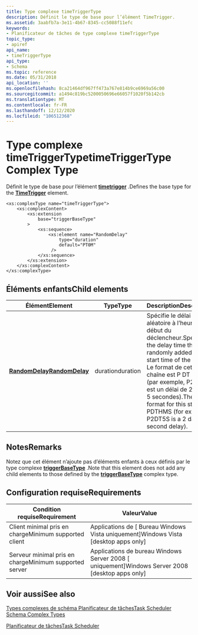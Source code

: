 ```yaml
---
title: Type complexe timeTriggerType
description: Définit le type de base pour l’élément TimeTrigger.
ms.assetid: 3aabfb7a-3e11-4b67-8345-cc5088f11efc
keywords:
- Planificateur de tâches de type complexe timeTriggerType
topic_type:
- apiref
api_name:
- timeTriggerType
api_type:
- Schema
ms.topic: reference
ms.date: 05/31/2018
api_location: ''
ms.openlocfilehash: 8ca21464df967ff473a767e814b9ce6969a56c00
ms.sourcegitcommit: a1494c819bc5200050696e66057f1020f5b142cb
ms.translationtype: MT
ms.contentlocale: fr-FR
ms.lasthandoff: 12/12/2020
ms.locfileid: "106512368"
---
```

# <a name="timetriggertype-complex-type"></a><span data-ttu-id="8fb16-104">Type complexe timeTriggerType</span><span class="sxs-lookup"><span data-stu-id="8fb16-104">timeTriggerType Complex Type</span></span>

<span data-ttu-id="8fb16-105">Définit le type de base pour l’élément [**timetrigger**](taskschedulerschema-timetrigger-triggergroup-element.md) .</span><span class="sxs-lookup"><span data-stu-id="8fb16-105">Defines the base type for the [**TimeTrigger**](taskschedulerschema-timetrigger-triggergroup-element.md) element.</span></span>

``` syntax
<xs:complexType name="timeTriggerType">
    <xs:complexContent>
        <xs:extension
            base="triggerBaseType"
        >
            <xs:sequence>
                <xs:element name="RandomDelay"
                    type="duration"
                    default="PT0M"
                 />
            </xs:sequence>
        </xs:extension>
    </xs:complexContent>
</xs:complexType>
```

## <a name="child-elements"></a><span data-ttu-id="8fb16-106">Éléments enfants</span><span class="sxs-lookup"><span data-stu-id="8fb16-106">Child elements</span></span>



| <span data-ttu-id="8fb16-107">Élément</span><span class="sxs-lookup"><span data-stu-id="8fb16-107">Element</span></span>                                                                        | <span data-ttu-id="8fb16-108">Type</span><span class="sxs-lookup"><span data-stu-id="8fb16-108">Type</span></span>     | <span data-ttu-id="8fb16-109">Description</span><span class="sxs-lookup"><span data-stu-id="8fb16-109">Description</span></span>                                                                                                                                                                                                                                 |
|--------------------------------------------------------------------------------|----------|---------------------------------------------------------------------------------------------------------------------------------------------------------------------------------------------------------------------------------------------|
| [<span data-ttu-id="8fb16-110">**RandomDelay**</span><span class="sxs-lookup"><span data-stu-id="8fb16-110">**RandomDelay**</span></span>](taskschedulerschema-randomdelay-timetriggertype-element.md) | <span data-ttu-id="8fb16-111">duration</span><span class="sxs-lookup"><span data-stu-id="8fb16-111">duration</span></span> | <span data-ttu-id="8fb16-112">Spécifie le délai d’ajout aléatoire à l’heure de début du déclencheur.</span><span class="sxs-lookup"><span data-stu-id="8fb16-112">Specifies the delay time that is randomly added to the start time of the trigger.</span></span> <span data-ttu-id="8fb16-113">Le format de cette chaîne est P <days> DT <hours> H <minutes> M <seconds> S (par exemple, P2DT5S est un délai de 2 jours, 5 secondes).</span><span class="sxs-lookup"><span data-stu-id="8fb16-113">The format for this string is P<days>DT<hours>H<minutes>M<seconds>S (for example, P2DT5S is a 2 day, 5 second delay).</span></span> <br/> |



## <a name="remarks"></a><span data-ttu-id="8fb16-114">Notes</span><span class="sxs-lookup"><span data-stu-id="8fb16-114">Remarks</span></span>

<span data-ttu-id="8fb16-115">Notez que cet élément n’ajoute pas d’éléments enfants à ceux définis par le type complexe [**triggerBaseType**](taskschedulerschema-triggerbasetype-complextype.md) .</span><span class="sxs-lookup"><span data-stu-id="8fb16-115">Note that this element does not add any child elements to those defined by the [**triggerBaseType**](taskschedulerschema-triggerbasetype-complextype.md) complex type.</span></span>

## <a name="requirements"></a><span data-ttu-id="8fb16-116">Configuration requise</span><span class="sxs-lookup"><span data-stu-id="8fb16-116">Requirements</span></span>



| <span data-ttu-id="8fb16-117">Condition requise</span><span class="sxs-lookup"><span data-stu-id="8fb16-117">Requirement</span></span> | <span data-ttu-id="8fb16-118">Valeur</span><span class="sxs-lookup"><span data-stu-id="8fb16-118">Value</span></span> |
|-------------------------------------|------------------------------------------------------|
| <span data-ttu-id="8fb16-119">Client minimal pris en charge</span><span class="sxs-lookup"><span data-stu-id="8fb16-119">Minimum supported client</span></span><br/> | <span data-ttu-id="8fb16-120">Applications de \[ Bureau Windows Vista uniquement\]</span><span class="sxs-lookup"><span data-stu-id="8fb16-120">Windows Vista \[desktop apps only\]</span></span><br/>       |
| <span data-ttu-id="8fb16-121">Serveur minimal pris en charge</span><span class="sxs-lookup"><span data-stu-id="8fb16-121">Minimum supported server</span></span><br/> | <span data-ttu-id="8fb16-122">Applications de bureau Windows Server 2008 \[ uniquement\]</span><span class="sxs-lookup"><span data-stu-id="8fb16-122">Windows Server 2008 \[desktop apps only\]</span></span><br/> |



## <a name="see-also"></a><span data-ttu-id="8fb16-123">Voir aussi</span><span class="sxs-lookup"><span data-stu-id="8fb16-123">See also</span></span>

<dl> <dt>

[<span data-ttu-id="8fb16-124">Types complexes de schéma Planificateur de tâches</span><span class="sxs-lookup"><span data-stu-id="8fb16-124">Task Scheduler Schema Complex Types</span></span>](task-scheduler-schema-complex-types.md)
</dt> <dt>

[<span data-ttu-id="8fb16-125">Planificateur de tâches</span><span class="sxs-lookup"><span data-stu-id="8fb16-125">Task Scheduler</span></span>](task-scheduler-start-page.md)
</dt> </dl>

 

 





